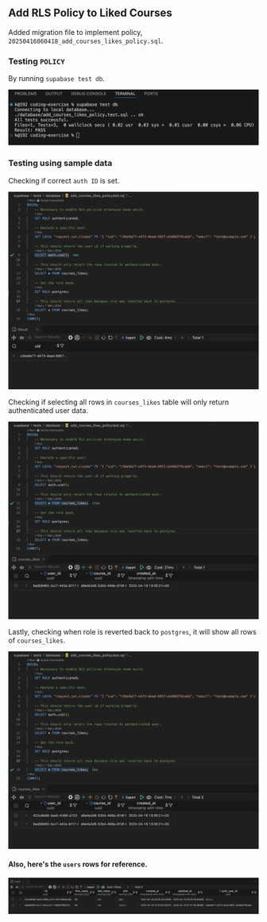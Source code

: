 ## Add RLS Policy to Liked Courses

Added migration file to implement policy,
`20250416060418_add_courses_likes_policy.sql`.

### Testing `POLICY`

By running `supabase test db`.

<img src="images/policy_test_result.png" alt="flow" width="600"/>

### Testing using sample data

Checking if correct `auth ID` is set.

<img src="images/add_courses_likes_policy_test_1.png" alt="flow" width="600"/>

Checking if selecting all rows in `courses_likes` table will only return authenticated user data.

<img src="images/add_courses_likes_policy_test_2.png" alt="flow" width="600"/>

Lastly, checking when role is reverted back to `postgres`, it will show all rows of `courses_likes`.

<img src="images/add_courses_likes_policy_test_3.png" alt="flow" width="600"/>

#### Also, here's the `users` rows for reference.
<img src="images/user_rows.png" alt="flow" width="600"/>
